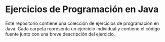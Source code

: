 # Ejercicios de Programación en Java

Este repositorio contiene una colección de ejercicios de programación en Java. Cada carpeta representa un ejercicio individual y contiene el código fuente junto con una breve descripción del ejercicio.

